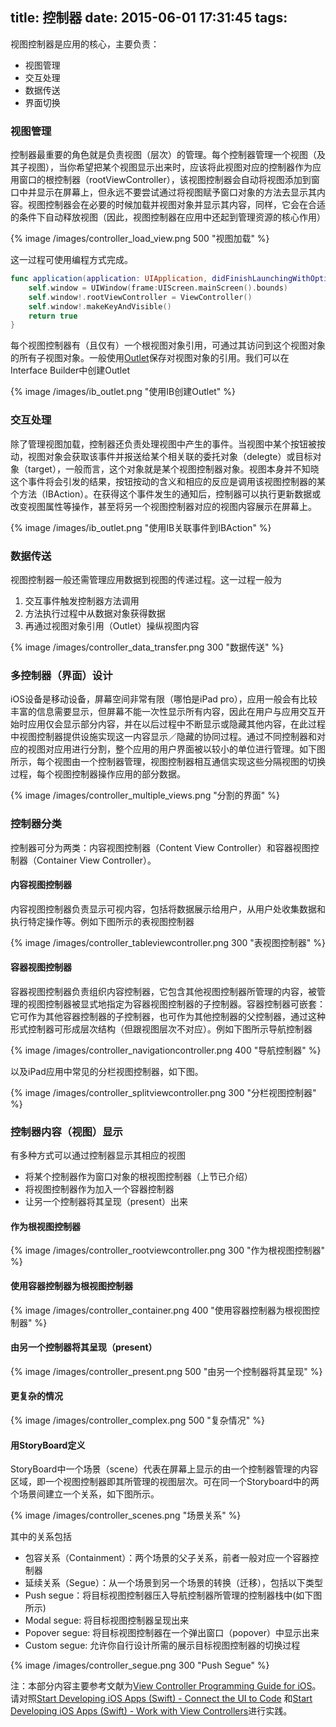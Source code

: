 title: 控制器
date: 2015-06-01 17:31:45
tags:
---


视图控制器是应用的核心，主要负责：

* 视图管理
* 交互处理
* 数据传送
* 界面切换


### 视图管理

控制器最重要的角色就是负责视图（层次）的管理。每个控制器管理一个视图（及其子视图），当你希望把某个视图显示出来时，应该将此视图对应的控制器作为应用窗口的根控制器（rootViewController），该视图控制器会自动将视图添加到窗口中并显示在屏幕上，但永远不要尝试通过将视图赋予窗口对象的方法去显示其内容。视图控制器会在必要的时候加载并视图对象并显示其内容，同样，它会在合适的条件下自动释放视图（因此，视图控制器在应用中还起到管理资源的核心作用）

{% image /images/controller_load_view.png 500 "视图加载" %}

这一过程可使用编程方式完成。
```swift
func application(application: UIApplication, didFinishLaunchingWithOptions launchOptions: [NSObject: AnyObjects]?) -> Bool {
	self.window = UIWindow(frame:UIScreen.mainScreen().bounds)
	self.window!.rootViewController = ViewController()
	self.window!.makeKeyAndVisible()
	return true
}
```
每个视图控制器有（且仅有）一个根视图对象引用，可通过其访问到这个视图对象的所有子视图对象。一般使用[Outlet](https://developer.apple.com/library/ios/documentation/General/Conceptual/Devpedia-CocoaApp/Outlet.html)保存对视图对象的引用。我们可以在Interface Builder中创建Outlet

{% image /images/ib_outlet.png  "使用IB创建Outlet" %}


### 交互处理

除了管理视图加载，控制器还负责处理视图中产生的事件。当视图中某个按钮被按动，视图对象会获取该事件并报送给某个相关联的委托对象（delegte）或目标对象（target），一般而言，这个对象就是某个视图控制器对象。视图本身并不知晓这个事件将会引发的结果，按钮按动的含义和相应的反应是调用该视图控制器的某个方法（IBAction）。在获得这个事件发生的通知后，控制器可以执行更新数据或改变视图属性等操作，甚至将另一个视图控制器对应的视图内容展示在屏幕上。

{% image /images/ib_outlet.png  "使用IB关联事件到IBAction" %}

### 数据传送

视图控制器一般还需管理应用数据到视图的传递过程。这一过程一般为

1. 交互事件触发控制器方法调用
2. 方法执行过程中从数据对象获得数据
3. 再通过视图对象引用（Outlet）操纵视图内容

{% image /images/controller_data_transfer.png 300 "数据传送" %}

### 多控制器（界面）设计

iOS设备是移动设备，屏幕空间非常有限（哪怕是iPad pro），应用一般会有比较丰富的信息需要显示，但屏幕不能一次性显示所有内容，因此在用户与应用交互开始时应用仅会显示部分内容，并在以后过程中不断显示或隐藏其他内容，在此过程中视图控制器提供设施实现这一内容显示／隐藏的协同过程。通过不同控制器和对应的视图对应用进行分割，整个应用的用户界面被以较小的单位进行管理。如下图所示，每个视图由一个控制器管理，视图控制器相互通信实现这些分隔视图的切换过程，每个视图控制器操作应用的部分数据。

{% image /images/controller_multiple_views.png "分割的界面" %}

### 控制器分类
控制器可分为两类：内容视图控制器（Content View Controller）和容器视图控制器（Container View Controller）。

#### 内容视图控制器

内容视图控制器负责显示可视内容，包括将数据展示给用户，从用户处收集数据和执行特定操作等。例如下图所示的表视图控制器



{% image /images/controller_tableviewcontroller.png  300 "表视图控制器" %}


#### 容器视图控制器
容器视图控制器负责组织内容控制器，它包含其他视图控制器所管理的内容，被管理的视图控制器被显式地指定为容器视图控制器的子控制器。容器控制器可嵌套：它可作为其他容器控制器的子控制器，也可作为其他控制器的父控制器，通过这种形式控制器可形成层次结构（但跟视图层次不对应）。例如下图所示导航控制器

{% image /images/controller_navigationcontroller.png  400 "导航控制器" %}

以及iPad应用中常见的分栏视图控制器，如下图。


{% image /images/controller_splitviewcontroller.png  300 "分栏视图控制器" %}

### 控制器内容（视图）显示
有多种方式可以通过控制器显示其相应的视图

- 将某个控制器作为窗口对象的根视图控制器（上节已介绍）
- 将视图控制器作为加入一个容器控制器
- 让另一个控制器将其呈现（present）出来

#### 作为根视图控制器

{% image /images/controller_rootviewcontroller.png  300 "作为根视图控制器" %}


#### 使用容器控制器为根视图控制器

{% image /images/controller_container.png  400 "使用容器控制器为根视图控制器" %}


#### 由另一个控制器将其呈现（present）


{% image /images/controller_present.png  500 "由另一个控制器将其呈现" %}


#### 更复杂的情况

{% image /images/controller_complex.png  500 "复杂情况" %}


#### 用StoryBoard定义

StoryBoard中一个场景（scene）代表在屏幕上显示的由一个控制器管理的内容区域，即一个视图控制器即其所管理的视图层次。可在同一个Storyboard中的两个场景间建立一个关系，如下图所示。

{% image /images/controller_scenes.png  "场景关系" %}

其中的关系包括

- 包容关系（Containment）：两个场景的父子关系，前者一般对应一个容器控制器
- 延续关系（Segue）：从一个场景到另一个场景的转换（迁移），包括以下类型
 - Push segue：将目标视图控制器压入导航控制器所管理的控制器栈中(如下图所示)
 - Modal segue: 将目标视图控制器呈现出来
 - Popover segue: 将目标视图控制器在一个弹出窗口（popover）中显示出来
 - Custom segue: 允许你自行设计所需的展示目标视图控制器的切换过程

{% image /images/controller_segue.png  300 "Push Segue" %}



注：本部分内容主要参考文献为[View Controller Programming Guide for iOS](https://developer.apple.com/library/ios/featuredarticles/ViewControllerPGforiPhoneOS/Introduction/Introduction.html)。请对照[Start Developing iOS Apps (Swift) - Connect the UI to Code](https://developer.apple.com/library/ios/referencelibrary/GettingStarted/DevelopiOSAppsSwift/Lesson3.html) 和[Start Developing iOS Apps (Swift) - Work with View Controllers](https://developer.apple.com/library/ios/referencelibrary/GettingStarted/DevelopiOSAppsSwift/Lesson4.html)进行实践。




